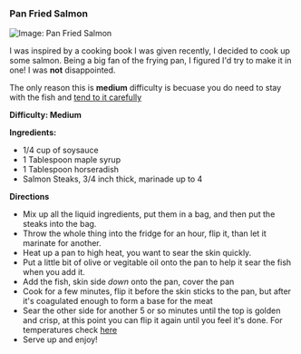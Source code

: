 ### Pan Fried Salmon

![Image: Pan Fried Salmon](/images/cooking/salmon.jpg)

I was inspired by a cooking book I was given recently, I decided to cook up some salmon. Being a big fan of the frying pan, I figured I'd try to make it in one! I was **not** disappointed. 

The only reason this is **medium** difficulty is becuase you do need to stay with the fish and [tend to it carefully](http://www.seriouseats.com/2012/06/how-to-cook-salmon-pan-fry-fish-food-lab.html)

**Difficulty: Medium**

**Ingredients:**

- 1/4 cup of soysauce
- 1 Tablespoon maple syrup
- 1 Tablespoon horseradish
- Salmon Steaks, 3/4 inch thick, marinade up to 4

**Directions**

- Mix up all the liquid ingredients, put them in a bag, and then put the steaks into the bag.
- Throw the whole thing into the fridge for an hour, flip it, than let it marinate for another. 
- Heat up a pan to high heat, you want to sear the skin quickly.
- Put a little bit of olive or vegitable oil onto the pan to help it sear the fish when you add it.
- Add the fish, skin side _down_ onto the pan, cover the pan
- Cook for a few minutes, flip it before the skin sticks to the pan, but after it's coagulated enough to form a base for the meat
- Sear the other side for another 5 or so minutes until the top is golden and crisp, at this point you can flip it again until you feel it's done. For temperatures check [here](http://www.seriouseats.com/2012/06/how-to-cook-salmon-pan-fry-fish-food-lab.html)
- Serve up and enjoy! 


